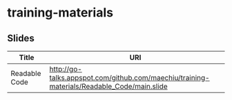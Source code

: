 # training-materials

## Slides

| Title | URI |
| --- | --- |
| Readable Code | http://go-talks.appspot.com/github.com/maechiu/training-materials/Readable_Code/main.slide |

    
